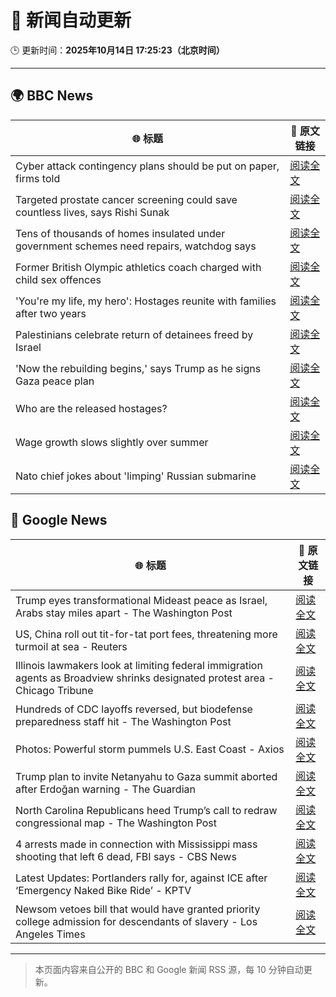 # 🧠 新闻自动更新

🕒 更新时间：**2025年10月14日 17:25:23（北京时间）**

---

## 🌍 BBC News

| 🌐 标题 | 🔗 原文链接 |
|--------|-------------|
| Cyber attack contingency plans should be put on paper, firms told | [阅读全文](https://www.bbc.com/news/articles/ced61xv967lo?at_medium=RSS&at_campaign=rss) |
| Targeted prostate cancer screening could save countless lives, says Rishi Sunak | [阅读全文](https://www.bbc.com/news/articles/cwykxqerk12o?at_medium=RSS&at_campaign=rss) |
| Tens of thousands of homes insulated under government schemes need repairs, watchdog says | [阅读全文](https://www.bbc.com/news/articles/c3w965gz8zgo?at_medium=RSS&at_campaign=rss) |
| Former British Olympic athletics coach charged with child sex offences | [阅读全文](https://www.bbc.com/sport/athletics/articles/c2lp1w14lglo?at_medium=RSS&at_campaign=rss) |
| 'You're my life, my hero': Hostages reunite with families after two years | [阅读全文](https://www.bbc.com/news/articles/cyv8p8m4qg6o?at_medium=RSS&at_campaign=rss) |
| Palestinians celebrate return of detainees freed by Israel | [阅读全文](https://www.bbc.com/news/articles/cr430epq45go?at_medium=RSS&at_campaign=rss) |
| 'Now the rebuilding begins,' says Trump  as he signs Gaza peace plan | [阅读全文](https://www.bbc.com/news/articles/c709jxxrrvlo?at_medium=RSS&at_campaign=rss) |
| Who are the released hostages? | [阅读全文](https://www.bbc.com/news/articles/cpvl9k4mw8no?at_medium=RSS&at_campaign=rss) |
| Wage growth slows slightly over summer | [阅读全文](https://www.bbc.com/news/articles/cjek274q99xo?at_medium=RSS&at_campaign=rss) |
| Nato chief jokes about 'limping' Russian submarine | [阅读全文](https://www.bbc.com/news/articles/ckgk2pn4v9lo?at_medium=RSS&at_campaign=rss) |

## 📰 Google News

| 🌐 标题 | 🔗 原文链接 |
|--------|-------------|
| Trump eyes transformational Mideast peace as Israel, Arabs stay miles apart - The Washington Post | [阅读全文](https://news.google.com/rss/articles/CBMikgFBVV95cUxQSmFKWVUtemNIaVk3dzR3T01QTlQ4b0VmNHM3T2N2Y0FVTXR1eVhfZzY3WFI4MDhLTlhmTlNaRFdZNmwyTUVodnU1NTQxdkxTdTBuNHNSM0sxczZ0d0xNQURadXdNRGUwR1RNSXktaWhOOGEyVTd2NE5PZzVkU29MNElMbFBWZjlhdmxqZkJNaW5OUQ?oc=5) |
| US, China roll out tit-for-tat port fees, threatening more turmoil at sea - Reuters | [阅读全文](https://news.google.com/rss/articles/CBMitwFBVV95cUxOQzZ0OXpWdmxHSWh4dzlFcHpEa2ktaFJmQ2xMbDNreXVJMm53bGhnbEJRYy11UE45TGlZUDRXNnFPWUtOdmhQM1VhVndqRFhIQUpiM0hWbzFyaG5WNy1ySXV0ellxWW1ZdFM3cDVRSnlzQmIxNG5TazgycHdORWpySy1OVC1rUUJtZGRUamI3aHlhZVItWUZCS3VIWXRfb28tMjM2akpXdF9KSGxpYlM5V0ZfdDZXZzg?oc=5) |
| Illinois lawmakers look at limiting federal immigration agents as Broadview shrinks designated protest area - Chicago Tribune | [阅读全文](https://news.google.com/rss/articles/CBMiiAFBVV95cUxOT25wV3R1QlUxc3dxNnFZUmoteEgwTHh3ZWd6Tk11TXRFZmdQMjMxMUdzSHZVQkE3STViYlF4d2lGakEyZVVwUWxXcVUzbDNJWnZvTDYyRmtoMThUS2R2dGVVMUhHcFRxSkxTNC0tN2pFVWFiTlpZdTJBM1YyQ0VSUXk5ZF9ndzlT?oc=5) |
| Hundreds of CDC layoffs reversed, but biodefense preparedness staff hit - The Washington Post | [阅读全文](https://news.google.com/rss/articles/CBMiigFBVV95cUxOVDllS0RaY3lUY2JSeHF6MS1yLUlxd0VjajQ0VVY0ZDZKUFN0SWZiQnNMajdsWnhOdHViNVZLVDA0X08zeDEyQWc1VTBMd01xa1RzY1ItUjkzeGNGUG4yeGhPX2dta0w2M09kMFZ0UHpwUXNLRzJKc29felJzbUE5NkNUNjdfMUVfaGc?oc=5) |
| Photos: Powerful storm pummels U.S. East Coast - Axios | [阅读全文](https://news.google.com/rss/articles/CBMijAFBVV95cUxOR3JOMXpYQ1dTVGlmdmR1aGRVNWxscTI2Vnd2aldhZ2VEcE1Sb1A5VFBZdHJQM3VNZENSdG11WEItY2hLbm5JLUdMNWtRZlI2OWVCcEEzZURWaWh4MXZlLU1OVDBqei1mazdWbXl4ZEp3Y2FWcXpQNlh1NmtGUXlHTEwwTXdzcl9MUnh0Mw?oc=5) |
| Trump plan to invite Netanyahu to Gaza summit aborted after Erdoğan warning - The Guardian | [阅读全文](https://news.google.com/rss/articles/CBMipwFBVV95cUxNdjg5VTYxZkdUQmE0aHhmdDJ5bWhZbF9sT2VvSkxkNkdvSDhMNzhfejZLbkp2QVExMUZfWV9NVVhZV3pNbWZpVF9JZUZqbi1LeHhpM3FaX2czc2hZN25JN0VXX1J4UXJPUXlfUXhYRFNwcDBucHFBcTQwNHhoRmplaGFCYldWc3V3N0VYUXYtSWdVaGhOd1hXVnh2Zy15SzQ5V3N4WGEwUQ?oc=5) |
| North Carolina Republicans heed Trump’s call to redraw congressional map - The Washington Post | [阅读全文](https://news.google.com/rss/articles/CBMilAFBVV95cUxPWWxwbmpGSWZ6M2txd19CNl8yUFdLMjRhMi1TUFpPTThBNUZBdEE3S0xBNlduRThpY0lYY19xUWlsNXBueGZ3S0p5a0dQcm1SNE4zZTZ0RVJoRlY5cjNhZm5LZlRBcGdQMFpZeW50aEYycXVPdXc2M2ZVbThoaHpDTXRuWFpueF9mVXMxSWdpYmVabkVV?oc=5) |
| 4 arrests made in connection with Mississippi mass shooting that left 6 dead, FBI says - CBS News | [阅读全文](https://news.google.com/rss/articles/CBMieEFVX3lxTE1GLVJQR3ZBN3JISjBnSGRXX0hTQUwwRUYtSU1EUHltdXZrdDI5c2ZSaHFRdFBxMThfdldYWHFNQ1k0QTVaeDBTLU00U0twdDgzblB0Y2xZLTRyaWlmMWlfazNSdkhNelMyQXYtcGIxUm5SUmtiQlQ5Z9IBfkFVX3lxTFBwMUFJT0R2Wl9tVjJTaFp3RlpoNE01MklONk5RaWdQenRFNEJGYnJJRlIySkg3WElTdXY5SG0zdXMtbUNmSDI5R0k3ZXRCRkREa08zZ3lqcGhiVHRQbFBHOWRoOWpUWVVaVUJVVlRzbi14Y2x0dHRNakt6WlZRdw?oc=5) |
| Latest Updates: Portlanders rally for, against ICE after ‘Emergency Naked Bike Ride’ - KPTV | [阅读全文](https://news.google.com/rss/articles/CBMirgFBVV95cUxPTzZxRklWYzBSMmladkg2M2ZQeTdnT3RoWjZtYkduYUlIb0paeElKZHlhYTlLMm5DSEgxQXBWTXBWR09VeEk0eFFsSXRkYzFnNmFqWC1qbl9STHNWREtVM1p6bHlkZjdDTFpTcVQ2VmdHU3B5ZE1fQjJRWGl4OGViUjFMRDJsQ3phZ3Y2UGFSWmliRlJ3TURwRXE5R3lPdXFpYWlGbVhWWVFGSmZtLXc?oc=5) |
| Newsom vetoes bill that would have granted priority college admission for descendants of slavery - Los Angeles Times | [阅读全文](https://news.google.com/rss/articles/CBMiiwFBVV95cUxORUp4TW90NXBfbEJha2RBcTBPVTI2eVRudlAtcjUzRnFNRkJEbnZCWGZhcGQxR0dzaEtkRlhYbFAtYlBWX2U5dkRFRXp6STUyNFI0RHh2Qy1QNVYwTGtpWTFJblJxaVNrVk1yOGRlV3NJMTU5RUhURmxJMmtHaEtZM0kxU0cyQkpPZVBB?oc=5) |

---
> 本页面内容来自公开的 BBC 和 Google 新闻 RSS 源，每 10 分钟自动更新。